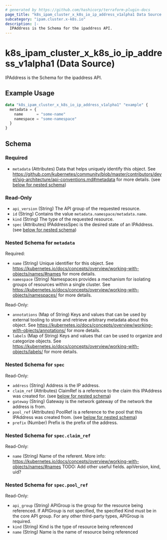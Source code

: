 ```yaml
---
# generated by https://github.com/hashicorp/terraform-plugin-docs
page_title: "k8s_ipam_cluster_x_k8s_io_ip_address_v1alpha1 Data Source - terraform-provider-k8s"
subcategory: "ipam.cluster.x-k8s.io"
description: |-
  IPAddress is the Schema for the ipaddress API.
---
```


# k8s_ipam_cluster_x_k8s_io_ip_address_v1alpha1 (Data Source)

IPAddress is the Schema for the ipaddress API.

## Example Usage

```terraform
data "k8s_ipam_cluster_x_k8s_io_ip_address_v1alpha1" "example" {
  metadata = {
    name      = "some-name"
    namespace = "some-namespace"
  }
}
```

<!-- schema generated by tfplugindocs -->
## Schema

### Required

- `metadata` (Attributes) Data that helps uniquely identify this object. See https://github.com/kubernetes/community/blob/master/contributors/devel/sig-architecture/api-conventions.md#metadata for more details. (see [below for nested schema](#nestedatt--metadata))

### Read-Only

- `api_version` (String) The API group of the requested resource.
- `id` (String) Contains the value `metadata.namespace/metadata.name`.
- `kind` (String) The type of the requested resource.
- `spec` (Attributes) IPAddressSpec is the desired state of an IPAddress. (see [below for nested schema](#nestedatt--spec))

<a id="nestedatt--metadata"></a>
### Nested Schema for `metadata`

Required:

- `name` (String) Unique identifier for this object. See https://kubernetes.io/docs/concepts/overview/working-with-objects/names/#names for more details.
- `namespace` (String) Namespaces provides a mechanism for isolating groups of resources within a single cluster. See https://kubernetes.io/docs/concepts/overview/working-with-objects/namespaces/ for more details.

Read-Only:

- `annotations` (Map of String) Keys and values that can be used by external tooling to store and retrieve arbitrary metadata about this object. See https://kubernetes.io/docs/concepts/overview/working-with-objects/annotations/ for more details.
- `labels` (Map of String) Keys and values that can be used to organize and categorize objects. See https://kubernetes.io/docs/concepts/overview/working-with-objects/labels/ for more details.


<a id="nestedatt--spec"></a>
### Nested Schema for `spec`

Read-Only:

- `address` (String) Address is the IP address.
- `claim_ref` (Attributes) ClaimRef is a reference to the claim this IPAddress was created for. (see [below for nested schema](#nestedatt--spec--claim_ref))
- `gateway` (String) Gateway is the network gateway of the network the address is from.
- `pool_ref` (Attributes) PoolRef is a reference to the pool that this IPAddress was created from. (see [below for nested schema](#nestedatt--spec--pool_ref))
- `prefix` (Number) Prefix is the prefix of the address.

<a id="nestedatt--spec--claim_ref"></a>
### Nested Schema for `spec.claim_ref`

Read-Only:

- `name` (String) Name of the referent. More info: https://kubernetes.io/docs/concepts/overview/working-with-objects/names/#names TODO: Add other useful fields. apiVersion, kind, uid?


<a id="nestedatt--spec--pool_ref"></a>
### Nested Schema for `spec.pool_ref`

Read-Only:

- `api_group` (String) APIGroup is the group for the resource being referenced. If APIGroup is not specified, the specified Kind must be in the core API group. For any other third-party types, APIGroup is required.
- `kind` (String) Kind is the type of resource being referenced
- `name` (String) Name is the name of resource being referenced
